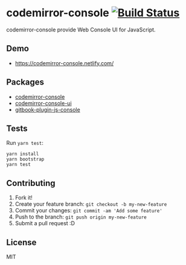 # codemirror-console [![Build Status](https://travis-ci.org/azu/codemirror-console.svg?branch=master)](https://travis-ci.org/azu/codemirror-console)

codemirror-console provide Web Console UI for JavaScript.

## Demo

- <https://codemirror-console.netlify.com/>

## Packages

- [codemirror-console](./packages/codemirror-console)
- [codemirror-console-ui](./packages/codemirror-console-ui)
- [gitbook-plugin-js-console](./packages/gitbook-plugin-js-console)

## Tests

Run `yarn test`:

    yarn install
    yarn bootstrap
    yarn test
    
## Contributing

1. Fork it!
2. Create your feature branch: `git checkout -b my-new-feature`
3. Commit your changes: `git commit -am 'Add some feature'`
4. Push to the branch: `git push origin my-new-feature`
5. Submit a pull request :D

## License

MIT
